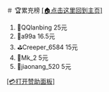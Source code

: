 ＃ 🏆累充榜
[[🏠点击这里回到主页]](/README.md)

1. 🚀QQlanbing 25元
2. 🏁a99a 16.5元
3. ⛳Creeper_6584 15元
4. 🔨Mk_2 5元
5. 🔧jiaonang_520 5元

[[💳打开赞助面板]](/zz.md)
